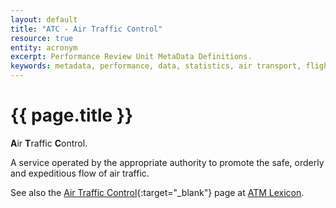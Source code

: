 ```yaml
---
layout: default
title: "ATC - Air Traffic Control"
resource: true
entity: acronym
excerpt: Performance Review Unit MetaData Definitions.
keywords: metadata, performance, data, statistics, air transport, flights, europe, delay, safety
---
```

# {{ page.title }}

**A**ir **T**raffic **C**ontrol.

A service operated by the appropriate authority to promote the safe, orderly and expeditious flow of air traffic.

See also the
[Air Traffic Control](https://ext.eurocontrol.int/lexicon/index.php/Air_traffic_control){:target="_blank"}
page at [ATM Lexicon](https://ext.eurocontrol.int/lexicon/index.php/Main_Page).